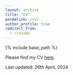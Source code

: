 ```yaml
---
layout: archive
title: "CV"
permalink: /cv/
author_profile: true
redirect_from:
  - /resume
---
```


{% include base_path %}

Please find my CV [here](https://yaskatat.github.io/files/CV_Yasuka_Tateishi.pdf).

Last updated: 26th April, 2024
